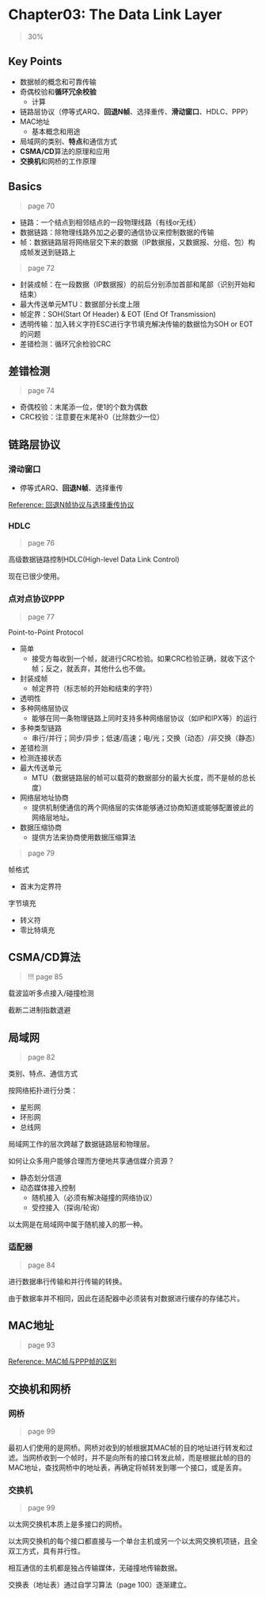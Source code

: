 # Chapter03: The Data Link Layer

> 30%

## Key Points

- 数据帧的概念和可靠传输
- 奇偶校验和**循环冗余校验**
  - 计算
- 链路层协议（停等式ARQ、**回退N帧**、选择重传、**滑动窗口**、HDLC、PPP）
- MAC地址
  - 基本概念和用途
- 局域网的类别、**特点**和通信方式
- **CSMA/CD**算法的原理和应用
- **交换机**和网桥的工作原理

## Basics

> page 70

- 链路：一个结点到相邻结点的一段物理线路（有线or无线）
- 数据链路：除物理线路外加之必要的通信协议来控制数据的传输
- 帧：数据链路层将网络层交下来的数据（IP数据报，又数据报、分组、包）构成帧发送到链路上

> page 72

- 封装成帧：在一段数据（IP数据报）的前后分别添加首部和尾部（识别开始和结束）
- 最大传送单元MTU：数据部分长度上限
- 帧定界：SOH(Start Of Header) & EOT (End Of Transmission)
- 透明传输：加入转义字符ESC进行字节填充解决传输的数据恰为SOH or EOT的问题
- 差错检测：循环冗余检验CRC

## 差错检测

> page 74

- 奇偶校验：末尾添一位，使1的个数为偶数
- CRC校验：注意要在末尾补0（比除数少一位）

## 链路层协议

### 滑动窗口

- 停等式ARQ、**回退N帧**、选择重传

[Reference: 回退N帧协议与选择重传协议](https://www.cnblogs.com/yellowzunzhi/articles/10620377.html)

### HDLC

> page 76

高级数据链路控制HDLC(High-level Data Link Control)

现在已很少使用。

### 点对点协议PPP

> page 77

Point-to-Point Protocol

- 简单
  - 接受方每收到一个帧，就进行CRC检验。如果CRC检验正确，就收下这个帧；反之，就丢弃，其他什么也不做。
- 封装成帧
  - 帧定界符（标志帧的开始和结束的字符）
- 透明性
- 多种网络层协议
  - 能够在同一条物理链路上同时支持多种网络层协议（如IP和IPX等）的运行
- 多种类型链路
  - 串行/并行；同步/异步；低速/高速；电/光；交换（动态）/非交换（静态）
- 差错检测
- 检测连接状态
- 最大传送单元
  - MTU（数据链路层的帧可以载荷的数据部分的最大长度，而不是帧的总长度）
- 网络层地址协商
  - 提供机制使通信的两个网络层的实体能够通过协商知道或能够配置彼此的网络层地址。
- 数据压缩协商
  - 提供方法来协商使用数据压缩算法

> page 79

帧格式

- 首末为定界符

字节填充

- 转义符
- 零比特填充

## CSMA/CD算法

> !!! page 85

载波监听多点接入/碰撞检测

截断二进制指数退避

## 局域网

> page 82

类别、特点、通信方式

按网络拓扑进行分类：

- 星形网
- 环形网
- 总线网

局域网工作的层次跨越了数据链路层和物理层。

如何让众多用户能够合理而方便地共享通信媒介资源？

- 静态划分信道
- 动态媒体接入控制
  - 随机接入（必须有解决碰撞的网络协议）
  - 受控接入（探询/轮询）

以太网是在局域网中属于随机接入的那一种。

### 适配器

> page 84

进行数据串行传输和并行传输的转换。

由于数据率并不相同，因此在适配器中必须装有对数据进行缓存的存储芯片。

## MAC地址

> page 93

[Reference: MAC帧与PPP帧的区别](https://blog.csdn.net/u012316120/article/details/52432694)

## 交换机和网桥

### 网桥

> page 99

最初人们使用的是网桥。网桥对收到的帧根据其MAC帧的目的地址进行转发和过滤。当网桥收到一个帧时，并不是向所有的接口转发此帧，而是根据此帧的目的MAC地址，查找网桥中的地址表，再确定将帧转发到哪一个接口，或是丢弃。

### 交换机

> page 99

以太网交换机本质上是多接口的网桥。

以太网交换机的每个接口都直接与一个单台主机或另一个以太网交换机项链，且全双工方式，具有并行性。

相互通信的主机都是独占传输媒体，无碰撞地传输数据。

交换表（地址表）通过自学习算法（page 100）逐渐建立。
